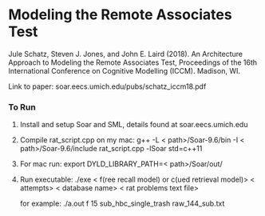 # Modeling the Remote Associates Test
Jule Schatz, Steven J. Jones, and John E. Laird (2018). An Architecture Approach 
to Modeling the Remote Associates Test, Proceedings of the 16th International 
Conference on Cognitive Modelling (ICCM). Madison, WI.

Link to paper: soar.eecs.umich.edu/pubs/schatz_iccm18.pdf


### To Run
1. Install and setup Soar and SML, details found at soar.eecs.umich.edu
2. Compile rat_script.cpp
  on my mac: g++ -L < path>/Soar-9.6/bin -I < path>/Soar-9.6/include rat_script.cpp -lSoar  std=c++11
3. For mac run: export DYLD_LIBRARY_PATH=< path>/Soar/out/
4. Run executable:  ./exe < f(ree recall model) or c(ued retrieval model)> < attempts> < database name> < rat problems text file>
   
   for example:  ./a.out   f   15   sub_hbc_single_trash   raw_144_sub.txt
